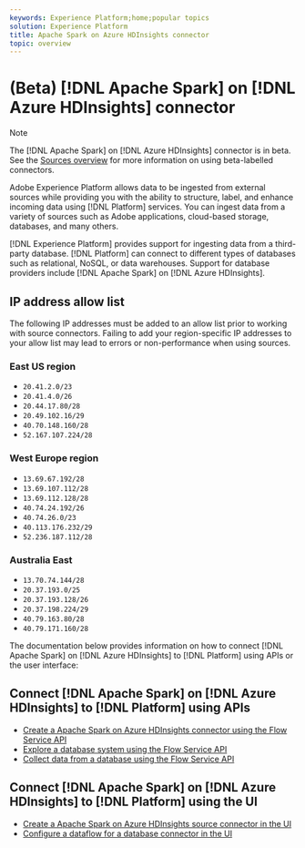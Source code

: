 ```yaml
---
keywords: Experience Platform;home;popular topics
solution: Experience Platform
title: Apache Spark on Azure HDInsights connector
topic: overview
---
```


# (Beta) [!DNL Apache Spark] on [!DNL Azure HDInsights] connector

>[!NOTE]
>
>The [!DNL Apache Spark] on [!DNL Azure HDInsights] connector is in beta. See the [Sources overview](../../home.md#terms-and-conditions) for more information on using beta-labelled connectors.

Adobe Experience Platform allows data to be ingested from external sources while providing you with the ability to structure, label, and enhance incoming data using [!DNL Platform] services. You can ingest data from a variety of sources such as Adobe applications, cloud-based storage, databases, and many others.

[!DNL Experience Platform] provides support for ingesting data from a third-party database. [!DNL Platform] can connect to different types of databases such as relational, NoSQL, or data warehouses. Support for database providers include [!DNL Apache Spark] on [!DNL Azure HDInsights].

## IP address allow list

The following IP addresses must be added to an allow list prior to working with source connectors. Failing to add your region-specific IP addresses to your allow list may lead to errors or non-performance when using sources.

### East US region

- `20.41.2.0/23`
- `20.41.4.0/26`
- `20.44.17.80/28`
- `20.49.102.16/29`
- `40.70.148.160/28`
- `52.167.107.224/28`

### West Europe region

- `13.69.67.192/28`
- `13.69.107.112/28`
- `13.69.112.128/28`
- `40.74.24.192/26`
- `40.74.26.0/23`
- `40.113.176.232/29`
- `52.236.187.112/28`

### Australia East

- `13.70.74.144/28`
- `20.37.193.0/25`
- `20.37.193.128/26`
- `20.37.198.224/29`
- `40.79.163.80/28`
- `40.79.171.160/28`

The documentation below provides information on how to connect [!DNL Apache Spark] on [!DNL Azure HDInsights] to [!DNL Platform] using APIs or the user interface:

## Connect [!DNL Apache Spark] on [!DNL Azure HDInsights] to [!DNL Platform] using APIs

- [Create a Apache Spark on Azure HDInsights connector using the Flow Service API](../../tutorials/api/create/databases/spark.md)
- [Explore a database system using the Flow Service API](../../tutorials/api/explore/database-nosql.md)
- [Collect data from a database using the Flow Service API](../../tutorials/api/collect/database-nosql.md)

## Connect [!DNL Apache Spark] on [!DNL Azure HDInsights] to [!DNL Platform] using the UI

- [Create a Apache Spark on Azure HDInsights source connector in the UI](../../tutorials/ui/create/databases/spark.md)
- [Configure a dataflow for a database connector in the UI](../../tutorials/ui/dataflow/databases.md)